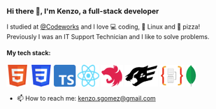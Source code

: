### Hi there 👋, I'm Kenzo, a full-stack developer

I studied at [@Codeworks](https://github.com/codeworks) and I love :computer: coding, :penguin: Linux and :pizza: pizza!
Previously I was an IT Support Technician and I like to solve problems.

#### My tech stack:

<a href="https://en.wikipedia.org/wiki/HTML5"><img src="./assets/HTML5.svg" alt="HTML5" width="50" height="50"/></a>
<a href="https://en.wikipedia.org/wiki/CSS"><img src="./assets/CSS3.svg" alt="CSS3" width="50" height="50"/></a>
<a href="https://www.typescriptlang.org/"><img src="./assets/Typescript.svg" alt="Typescript" width="50" height="50"/></a>
<a href="https://reactjs.org/"><img src="./assets/React.svg" alt="ReactJS" width="50" height="50"/></a>
<a href="https://nestjs.com/"><img src="./assets/NestJS.svg" alt="NestJS" width="50" height="50"/></a>
<a href="https://www.fastify.io/"><img src="./assets/Fastify.png" alt="Fastify" height="50"/></a>
<a href="https://typeorm.io/#/"><img src="./assets/TypeORM.png" alt="TypeORM" height="50"/></a>
<a href="https://www.mongodb.com/"><img src="./assets/MongoDB.svg" alt="MongoDB" height="50"/></a>

- 📫 How to reach me: kenzo.sgomez@gmail.com

<!--
**kenzoi/kenzoi** is a ✨ _special_ ✨ repository because its `README.md` (this file) appears on your GitHub profile.

Here are some ideas to get you started:

- 🔭 I’m currently working on ...
- 🌱 I’m currently learning ...
- 👯 I’m looking to collaborate on ...
- 🤔 I’m looking for help with ...
- 💬 Ask me about ...
- 📫 How to reach me: ...
- 😄 Pronouns: ...
- ⚡ Fun fact: ...
-->
